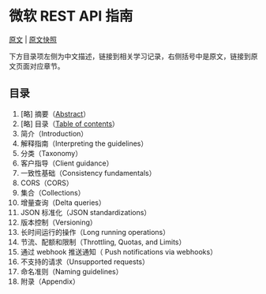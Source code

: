 # 微软 REST API 指南

[原文](https://github.com/microsoft/api-guidelines/blob/vNext/Guidelines.md) | [原文快照](./snapshoot/)

下方目录项左侧为中文描述，链接到相关学习记录，右侧括号中是原文，链接到原文页面对应章节。

## 目录

1. [略] 摘要（[Abstract](./snapshoot/Guidelines-20220818.md#1-abstract)）
2. [略] 目录（[Table of contents](./snapshoot/Guidelines-20220818.md#2-table-of-contents)）
3. 简介（Introduction）
4. 解释指南（Interpreting the guidelines）
5. 分类（Taxonomy）
6. 客户指导（Client guidance）
7. 一致性基础（Consistency fundamentals）
8. CORS（CORS）
9. 集合（Collections）
10. 增量查询（Delta queries）
11. JSON 标准化（JSON standardizations）
12. 版本控制（Versioning）
13. 长时间运行的操作（Long running operations）
14. 节流、配额和限制（Throttling, Quotas, and Limits）
15. 通过 webhook 推送通知（ Push notifications via webhooks）
16. 不支持的请求（Unsupported requests）
17. 命名准则（Naming guidelines）
18. 附录（Appendix）
